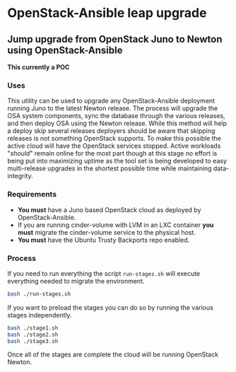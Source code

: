 # OpenStack-Ansible leap upgrade

## Jump upgrade from OpenStack Juno to Newton using OpenStack-Ansible

**This currently a POC**

### Uses

This utility can be used to upgrade any OpenStack-Ansible deployment running
Juno to the latest Newton release. The process will upgrade the OSA system
components, sync the database through the various releases, and then deploy
OSA using the Newton release. While this method will help a deploy skip
several releases  deployers should be aware that skipping releases is not
something OpenStack supports. To make this possible the active cloud will
have the OpenStack services stopped. Active workloads "*should*" remain online
for the most part though at this stage no effort is being put into maximizing
uptime as the tool set is being developed to easy multi-release upgrades in
the shortest possible time while maintaining data-integrity.

### Requirements

  * **You must** have a Juno based OpenStack cloud as deployed by
    OpenStack-Ansible.
  * If you are running cinder-volume with LVM in an LXC container **you must**
    migrate the cinder-volume service to the physical host.
  * **You must** have the Ubuntu Trusty Backports repo enabled.

### Process

If you need to run everything the script ``run-stages.sh`` will execute
everything needed to migrate the environment.

``` bash
bash ./run-stages.sh
```

If you want to preload the stages you can do so by running the various stages
independently.

``` bash
bash ./stage1.sh
bash ./stage2.sh
bash ./stage3.sh
```

Once all of the stages are complete the cloud will be running OpenStack
Newton.
